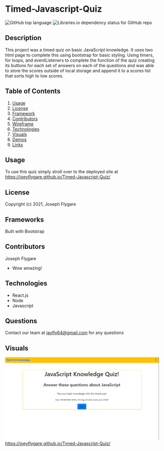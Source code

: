 # Timed-Javascript-Quiz


![GitHub top language](https://img.shields.io/github/languages/top/kbnewlon/project3) ![Libraries.io dependency status for GitHub repo](https://img.shields.io/badge/license-MIT_License-yellowgreen)


## Description
This project was a timed quiz on basic JavaScript knowledge. It uses two html page to complete this using bootstrap for basic styling. Using timers, for loops, and eventListeners to complete the function of the quiz creating its buttons for each set of answers on each of the questions and was able to store the scores outside of local storage and append it to a scores list that sorts high to low scores.


## **Table of Contents**

1. [Usage](#usage)
2. [License](#license)
3. [Framework](#framework)
4. [Contributors](#contributors)
5. [Wireframe](#wireframe)
6. [Technologies](#technologies)
7. [Visuals](#visuals)
8. [Demos](#demos)
9. [Links](#links)


## **Usage**
To use this quiz simply stroll over to the deployed site at  https://joeyflygare.github.io/Timed-Javascript-Quiz/


## **License**
Copyright (c) 2021, Joseph Flygare


## **Frameworks**
Built with Bootstrap


## **Contributors**
Joseph Flygare
* Wow amazing!


## **Technologies**
* React.js
* Node
* Javascript


## **Questions**
Contact our team at jayfly64@gmail.com for any questions 

## **Visuals**
![screenshot](assets/Capture.PNG)
https://joeyflygare.github.io/Timed-Javascript-Quiz/

